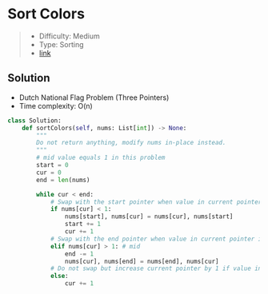 # Sort Colors

> - Difficulty: Medium
> - Type: Sorting
> - [link](https://leetcode.com/problems/sort-colors/)

## Solution

- Dutch National Flag Problem (Three Pointers)
- Time complexity: O(n)

```python
class Solution:
    def sortColors(self, nums: List[int]) -> None:
        """
        Do not return anything, modify nums in-place instead.
        """
        # mid value equals 1 in this problem
        start = 0
        cur = 0
        end = len(nums)

        while cur < end:
            # Swap with the start pointer when value in current pointer is smaller than mid
            if nums[cur] < 1:
                nums[start], nums[cur] = nums[cur], nums[start]
                start += 1
                cur += 1
            # Swap with the end pointer when value in current pointer is bigger than mid
            elif nums[cur] > 1: # mid
                end -= 1
                nums[cur], nums[end] = nums[end], nums[cur]
            # Do not swap but increase current pointer by 1 if value in cur pointer = mid
            else:
                cur += 1

```
